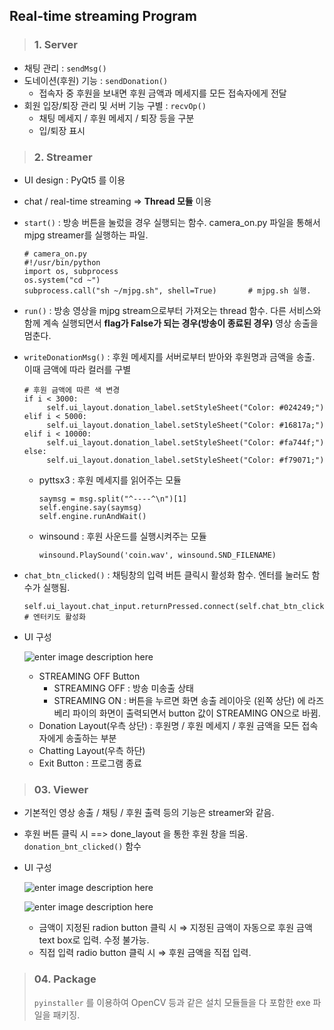 
## Real-time streaming Program
> ### 1. Server
- 채팅 관리 : ``sendMsg()``
- 도네이션(후원) 기능 : ```sendDonation()```
	- 접속자 중 후원을 보내면 후원 금액과 메세지를 모든 접속자에게 전달
- 회원 입장/퇴장 관리 및 서버 기능 구별  : ``recvOp()``
	- 채팅 메세지 / 후원 메세지 / 퇴장 등을 구분
	- 입/퇴장 표시
		
> ### 2. Streamer
- UI design : PyQt5 를 이용
- chat / real-time streaming ⇒ **Thread 모듈** 이용
- ``start()`` : 방송 버튼을 눌렀을 경우 실행되는 함수. camera_on.py 파일을 통해서 mjpg streamer를 실행하는 파일.

	  # camera_on.py
      #!/usr/bin/python  
	  import os, subprocess  
	  os.system("cd ~")  
	  subprocess.call("sh ~/mjpg.sh", shell=True)		# mjpg.sh 실행.
	  
- ``run()`` : 방송 영상을 mjpg stream으로부터 가져오는 thread 함수.
	다른 서비스와 함께 계속 실행되면서 **flag가 False가 되는 경우(방송이 종료된 경우)** 영상 송출을 멈춘다.
- ``writeDonationMsg()`` : 후원 메세지를 서버로부터 받아와 후원명과 금액을 송출. 이때 금액에 따라 컬러를 구별

	  # 후원 금액에 따른 색 변경  
	  if i < 3000:  
		   self.ui_layout.donation_label.setStyleSheet("Color: #024249;")  
	  elif i < 5000:  
	 	   self.ui_layout.donation_label.setStyleSheet("Color: #16817a;")  
	  elif i < 10000:  
		   self.ui_layout.donation_label.setStyleSheet("Color: #fa744f;")  
	  else:  
		   self.ui_layout.donation_label.setStyleSheet("Color: #f79071;")
    
	- pyttsx3 : 후원 메세지를 읽어주는 모듈
	
		  saymsg = msg.split("^----^\n")[1]  
		  self.engine.say(saymsg)  
		  self.engine.runAndWait()
	
	- winsound : 후원 사운드를 실행시켜주는 모듈

		  winsound.PlaySound('coin.wav', winsound.SND_FILENAME)
	
- ``chat_btn_clicked()`` : 채팅창의 입력 버튼 클릭시 활성화 함수. 엔터를 눌러도 함수가 실행됨.

	  self.ui_layout.chat_input.returnPressed.connect(self.chat_btn_clicked) 	# 엔터키도 활성화 

- UI 구성

	![enter image description here](https://user-images.githubusercontent.com/34594339/88698605-39bd2d00-d141-11ea-9f1c-b5a51a3a6a18.png)
	 - STREAMING OFF Button
		- STREAMING OFF : 방송 미송출 상태
		- STREAMING ON : 버튼을 누르면 화면 송출 레이아웃 (왼쪽 상단) 에 라즈베리 파이의 화면이 출력되면서 button 값이 STREAMING ON으로 바뀜.
	- Donation Layout(우측 상단) : 후원명 / 후원 메세지 / 후원 금액을 모든 접속자에게 송출하는 부분
	- Chatting Layout(우측 하단)
	- Exit Button : 프로그램 종료

> ### 03. Viewer
- 기본적인 영상 송출 / 채팅 / 후원 출력 등의 기능은 streamer와 같음.
- 후원 버튼 클릭 시  ==> done_layout 을 통한 후원 창을 띄움. ``donation_bnt_clicked()`` 함수
- UI 구성

	![enter image description here](https://user-images.githubusercontent.com/34594339/88701869-8f93d400-d145-11ea-8afb-74253e978f2e.png)

	![enter image description here](https://user-images.githubusercontent.com/34594339/88702211-fca76980-d145-11ea-8c57-05689e2823ce.png)

	- 금액이 지정된 radion button 클릭 시 ⇒ 지정된 금액이 자동으로 후원 금액 text box로 입력. 수정 불가능.
	- 직접 입력 radio button 클릭 시 ⇒ 후원 금액을 직접 입력.

> ### 04. Package
> ``pyinstaller`` 를 이용하여 OpenCV 등과 같은 설치 모듈들을 다 포함한 exe 파일을 패키징.
